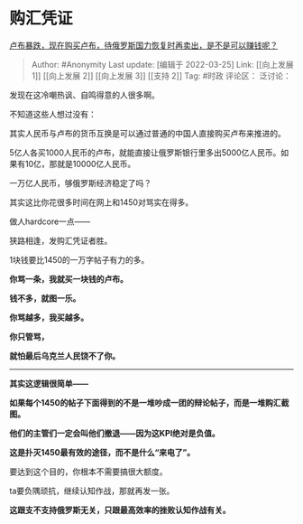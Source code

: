 # 购汇凭证
[卢布暴跌，现在购买卢布，待俄罗斯国力恢复时再卖出，是不是可以赚钱呢？](https://www.zhihu.com/question/27124401/answer/2390311560)

> Author: #Anonymity
> Last update: [编辑于 2022-03-25]
> Link: [[向上发展 1]] [[向上发展 2]] [[向上发展 3]] [[支持 2]]
> Tag: #时政
> 评论区：
> 泛讨论：

发现在这冷嘲热讽、自鸣得意的人很多啊。

不知道这些人想过没有：

其实人民币与卢布的货币互换是可以通过普通的中国人直接购买卢布来推进的。

5亿人各买1000人民币的卢布，就能直接让俄罗斯银行里多出5000亿人民币。如果有10亿，那就是10000亿人民币。

一万亿人民币，够俄罗斯经济稳定了吗？

其实这比你花很多时间在网上和1450对骂实在得多。

做人hardcore一点——

狭路相逢，发购汇凭证者胜。

1块钱要比1450的一万字帖子有力的多。

**你骂一条，我就买一块钱的卢布。**

**钱不多，就图一乐。**

**你骂越多，我买越多。**

**你只管骂，**

**就怕最后乌克兰人民饶不了你。**

---

**其实这逻辑很简单——**

**如果每个1450的帖子下面得到的不是一堆吵成一团的辩论帖子，而是一堆购汇截图。**

**他们的主管们一定会叫他们撤退——因为这KPI绝对是负值。**

**这是扑灭1450最有效的途径，而不是什么“来电了”。**

要达到这个目的，你根本不需要搞很大额度。

ta要负隅顽抗，继续认知作战，那就再发一张。

**这跟支不支持俄罗斯无关，只跟最高效率的挫败认知作战有关。**
